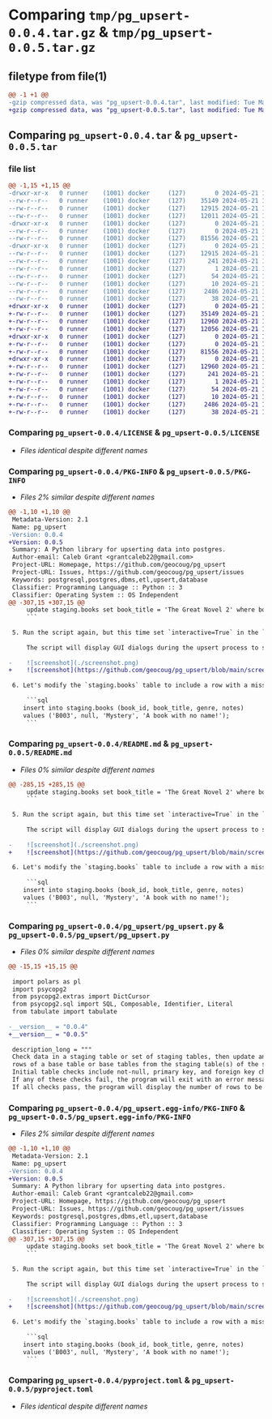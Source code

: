 # Comparing `tmp/pg_upsert-0.0.4.tar.gz` & `tmp/pg_upsert-0.0.5.tar.gz`

## filetype from file(1)

```diff
@@ -1 +1 @@
-gzip compressed data, was "pg_upsert-0.0.4.tar", last modified: Tue May 21 18:37:59 2024, max compression
+gzip compressed data, was "pg_upsert-0.0.5.tar", last modified: Tue May 21 18:40:41 2024, max compression
```

## Comparing `pg_upsert-0.0.4.tar` & `pg_upsert-0.0.5.tar`

### file list

```diff
@@ -1,15 +1,15 @@
-drwxr-xr-x   0 runner    (1001) docker     (127)        0 2024-05-21 18:37:59.724758 pg_upsert-0.0.4/
--rw-r--r--   0 runner    (1001) docker     (127)    35149 2024-05-21 18:37:47.000000 pg_upsert-0.0.4/LICENSE
--rw-r--r--   0 runner    (1001) docker     (127)    12915 2024-05-21 18:37:59.724758 pg_upsert-0.0.4/PKG-INFO
--rw-r--r--   0 runner    (1001) docker     (127)    12011 2024-05-21 18:37:47.000000 pg_upsert-0.0.4/README.md
-drwxr-xr-x   0 runner    (1001) docker     (127)        0 2024-05-21 18:37:59.724758 pg_upsert-0.0.4/pg_upsert/
--rw-r--r--   0 runner    (1001) docker     (127)        0 2024-05-21 18:37:47.000000 pg_upsert-0.0.4/pg_upsert/__init__.py
--rw-r--r--   0 runner    (1001) docker     (127)    81556 2024-05-21 18:37:47.000000 pg_upsert-0.0.4/pg_upsert/pg_upsert.py
-drwxr-xr-x   0 runner    (1001) docker     (127)        0 2024-05-21 18:37:59.724758 pg_upsert-0.0.4/pg_upsert.egg-info/
--rw-r--r--   0 runner    (1001) docker     (127)    12915 2024-05-21 18:37:59.000000 pg_upsert-0.0.4/pg_upsert.egg-info/PKG-INFO
--rw-r--r--   0 runner    (1001) docker     (127)      241 2024-05-21 18:37:59.000000 pg_upsert-0.0.4/pg_upsert.egg-info/SOURCES.txt
--rw-r--r--   0 runner    (1001) docker     (127)        1 2024-05-21 18:37:59.000000 pg_upsert-0.0.4/pg_upsert.egg-info/dependency_links.txt
--rw-r--r--   0 runner    (1001) docker     (127)       54 2024-05-21 18:37:59.000000 pg_upsert-0.0.4/pg_upsert.egg-info/requires.txt
--rw-r--r--   0 runner    (1001) docker     (127)       10 2024-05-21 18:37:59.000000 pg_upsert-0.0.4/pg_upsert.egg-info/top_level.txt
--rw-r--r--   0 runner    (1001) docker     (127)     2486 2024-05-21 18:37:47.000000 pg_upsert-0.0.4/pyproject.toml
--rw-r--r--   0 runner    (1001) docker     (127)       38 2024-05-21 18:37:59.724758 pg_upsert-0.0.4/setup.cfg
+drwxr-xr-x   0 runner    (1001) docker     (127)        0 2024-05-21 18:40:41.362310 pg_upsert-0.0.5/
+-rw-r--r--   0 runner    (1001) docker     (127)    35149 2024-05-21 18:40:28.000000 pg_upsert-0.0.5/LICENSE
+-rw-r--r--   0 runner    (1001) docker     (127)    12960 2024-05-21 18:40:41.358310 pg_upsert-0.0.5/PKG-INFO
+-rw-r--r--   0 runner    (1001) docker     (127)    12056 2024-05-21 18:40:28.000000 pg_upsert-0.0.5/README.md
+drwxr-xr-x   0 runner    (1001) docker     (127)        0 2024-05-21 18:40:41.358310 pg_upsert-0.0.5/pg_upsert/
+-rw-r--r--   0 runner    (1001) docker     (127)        0 2024-05-21 18:40:28.000000 pg_upsert-0.0.5/pg_upsert/__init__.py
+-rw-r--r--   0 runner    (1001) docker     (127)    81556 2024-05-21 18:40:28.000000 pg_upsert-0.0.5/pg_upsert/pg_upsert.py
+drwxr-xr-x   0 runner    (1001) docker     (127)        0 2024-05-21 18:40:41.358310 pg_upsert-0.0.5/pg_upsert.egg-info/
+-rw-r--r--   0 runner    (1001) docker     (127)    12960 2024-05-21 18:40:41.000000 pg_upsert-0.0.5/pg_upsert.egg-info/PKG-INFO
+-rw-r--r--   0 runner    (1001) docker     (127)      241 2024-05-21 18:40:41.000000 pg_upsert-0.0.5/pg_upsert.egg-info/SOURCES.txt
+-rw-r--r--   0 runner    (1001) docker     (127)        1 2024-05-21 18:40:41.000000 pg_upsert-0.0.5/pg_upsert.egg-info/dependency_links.txt
+-rw-r--r--   0 runner    (1001) docker     (127)       54 2024-05-21 18:40:41.000000 pg_upsert-0.0.5/pg_upsert.egg-info/requires.txt
+-rw-r--r--   0 runner    (1001) docker     (127)       10 2024-05-21 18:40:41.000000 pg_upsert-0.0.5/pg_upsert.egg-info/top_level.txt
+-rw-r--r--   0 runner    (1001) docker     (127)     2486 2024-05-21 18:40:28.000000 pg_upsert-0.0.5/pyproject.toml
+-rw-r--r--   0 runner    (1001) docker     (127)       38 2024-05-21 18:40:41.362310 pg_upsert-0.0.5/setup.cfg
```

### Comparing `pg_upsert-0.0.4/LICENSE` & `pg_upsert-0.0.5/LICENSE`

 * *Files identical despite different names*

### Comparing `pg_upsert-0.0.4/PKG-INFO` & `pg_upsert-0.0.5/PKG-INFO`

 * *Files 2% similar despite different names*

```diff
@@ -1,10 +1,10 @@
 Metadata-Version: 2.1
 Name: pg_upsert
-Version: 0.0.4
+Version: 0.0.5
 Summary: A Python library for upserting data into postgres.
 Author-email: Caleb Grant <grantcaleb22@gmail.com>
 Project-URL: Homepage, https://github.com/geocoug/pg_upsert
 Project-URL: Issues, https://github.com/geocoug/pg_upsert/issues
 Keywords: postgresql,postgres,dbms,etl,upsert,database
 Classifier: Programming Language :: Python :: 3
 Classifier: Operating System :: OS Independent
@@ -307,15 +307,15 @@
     update staging.books set book_title = 'The Great Novel 2' where book_id = 'B001';
     ```
 
 5. Run the script again, but this time set `interactive=True` in the `upsert` function call in `load_data.py`.
 
     The script will display GUI dialogs during the upsert process to show which rows will be added and which rows will be updated. The user can chose to confirm, skip, or cancel the upsert process at any time. The script will not commit any changes to the database until all of the upserts have been completed successfully.
 
-    ![screenshot](./screenshot.png)
+    ![screenshot](https://github.com/geocoug/pg_upsert/blob/main/screenshot.png)
 
 6. Let's modify the `staging.books` table to include a row with a missing value in the `book_title` and `Mystery` value in the `genre` column to see what happens.
 
     ```sql
    insert into staging.books (book_id, book_title, genre, notes)
    values ('B003', null, 'Mystery', 'A book with no name!');
     ```
```

### Comparing `pg_upsert-0.0.4/README.md` & `pg_upsert-0.0.5/README.md`

 * *Files 0% similar despite different names*

```diff
@@ -285,15 +285,15 @@
     update staging.books set book_title = 'The Great Novel 2' where book_id = 'B001';
     ```
 
 5. Run the script again, but this time set `interactive=True` in the `upsert` function call in `load_data.py`.
 
     The script will display GUI dialogs during the upsert process to show which rows will be added and which rows will be updated. The user can chose to confirm, skip, or cancel the upsert process at any time. The script will not commit any changes to the database until all of the upserts have been completed successfully.
 
-    ![screenshot](./screenshot.png)
+    ![screenshot](https://github.com/geocoug/pg_upsert/blob/main/screenshot.png)
 
 6. Let's modify the `staging.books` table to include a row with a missing value in the `book_title` and `Mystery` value in the `genre` column to see what happens.
 
     ```sql
    insert into staging.books (book_id, book_title, genre, notes)
    values ('B003', null, 'Mystery', 'A book with no name!');
     ```
```

### Comparing `pg_upsert-0.0.4/pg_upsert/pg_upsert.py` & `pg_upsert-0.0.5/pg_upsert/pg_upsert.py`

 * *Files 0% similar despite different names*

```diff
@@ -15,15 +15,15 @@
 
 import polars as pl
 import psycopg2
 from psycopg2.extras import DictCursor
 from psycopg2.sql import SQL, Composable, Identifier, Literal
 from tabulate import tabulate
 
-__version__ = "0.0.4"
+__version__ = "0.0.5"
 
 description_long = """
 Check data in a staging table or set of staging tables, then update and insert (upsert)
 rows of a base table or base tables from the staging table(s) of the same name.
 Initial table checks include not-null, primary key, and foreign key checks.
 If any of these checks fail, the program will exit with an error message.
 If all checks pass, the program will display the number of rows to be inserted
```

### Comparing `pg_upsert-0.0.4/pg_upsert.egg-info/PKG-INFO` & `pg_upsert-0.0.5/pg_upsert.egg-info/PKG-INFO`

 * *Files 2% similar despite different names*

```diff
@@ -1,10 +1,10 @@
 Metadata-Version: 2.1
 Name: pg_upsert
-Version: 0.0.4
+Version: 0.0.5
 Summary: A Python library for upserting data into postgres.
 Author-email: Caleb Grant <grantcaleb22@gmail.com>
 Project-URL: Homepage, https://github.com/geocoug/pg_upsert
 Project-URL: Issues, https://github.com/geocoug/pg_upsert/issues
 Keywords: postgresql,postgres,dbms,etl,upsert,database
 Classifier: Programming Language :: Python :: 3
 Classifier: Operating System :: OS Independent
@@ -307,15 +307,15 @@
     update staging.books set book_title = 'The Great Novel 2' where book_id = 'B001';
     ```
 
 5. Run the script again, but this time set `interactive=True` in the `upsert` function call in `load_data.py`.
 
     The script will display GUI dialogs during the upsert process to show which rows will be added and which rows will be updated. The user can chose to confirm, skip, or cancel the upsert process at any time. The script will not commit any changes to the database until all of the upserts have been completed successfully.
 
-    ![screenshot](./screenshot.png)
+    ![screenshot](https://github.com/geocoug/pg_upsert/blob/main/screenshot.png)
 
 6. Let's modify the `staging.books` table to include a row with a missing value in the `book_title` and `Mystery` value in the `genre` column to see what happens.
 
     ```sql
    insert into staging.books (book_id, book_title, genre, notes)
    values ('B003', null, 'Mystery', 'A book with no name!');
     ```
```

### Comparing `pg_upsert-0.0.4/pyproject.toml` & `pg_upsert-0.0.5/pyproject.toml`

 * *Files identical despite different names*

